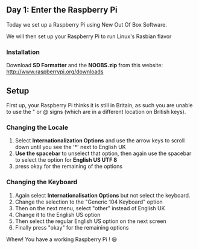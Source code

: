 ## Day 1: Enter the Raspberry Pi

Today we set up a Raspberry Pi using New Out Of Box Software.

We will then set up your Raspberry Pi to run Linux's Rasbian flavor

### Installation

Download <strong>SD Formatter</strong> and the <strong>NOOBS.zip</strong>
from this website: http://www.raspberrypi.org/downloads


## Setup 

First up, your Raspberry Pi thinks it is still in Britain, as such you are unable to use the " or @ signs (which are in a different location on British keys).

### Changing the Locale

1. Select <strong> Internationalization Options</strong> and use the arrow keys to scroll down until you see the '*' next to English UK
2. <strong>Use the spacebar</strong> to unselect that option, then again use the spacebar to select the option for  <strong>English US UTF 8</strong>
3. press okay for the remaining of the options


### Changing the Keyboard

1. Again select <strong>Internationalisation Options</strong> but not select the keyboard.
2. Change the selection to the "Generic 104 Keyboard" option
3. Then on the next menu, select "other" instead of English UK
4. Change it to the English US option
5. Then select the regular English US option on the next screen
6. Finally press "okay" for the remaining options


Whew!  You have a working Raspberry Pi ! :smiley:
